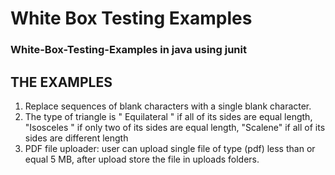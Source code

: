 ﻿# White Box Testing Examples
### White-Box-Testing-Examples in java using junit
## THE EXAMPLES

1.	Replace sequences of blank characters with a single blank character.
2.	The type of triangle is " Equilateral " if all of its sides are equal length, "Isosceles " if only two of its sides are equal length, "Scalene" if all of its sides are different length
3.	PDF file uploader: user can upload single file of type (pdf) less than or equal 5 MB, after upload store the file in uploads folders.
